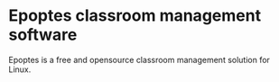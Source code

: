 Epoptes classroom management software
================

Epoptes is a free and opensource classroom management solution for Linux.
